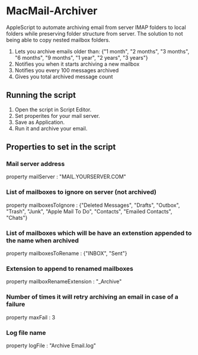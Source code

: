 # MacMail-Archiver
AppleScript to automate archiving email from server IMAP folders to local folders while preserving folder structure from server. The solution to not being able to copy nested mailbox folders.

1. Lets you archive emails older than: {"1 month", "2 months", "3 months", "6 months", "9 months", "1 year", "2 years", "3 years"}
2. Notifies you when it starts archiving a new mailbox
3. Notifies you every 100 messages archived
4. Gives you total archived message count

## Running the script
1. Open the script in Script Editor.
2. Set properites for your mail server.
3. Save as Application.
4. Run it and archive your email.

## Properties to set in the script
### Mail server address
property mailServer : "MAIL.YOURSERVER.COM"
### List of mailboxes to ignore on server (not archived)
property mailboxesToIgnore : {"Deleted Messages", "Drafts", "Outbox", "Trash", "Junk", "Apple Mail To Do", "Contacts", "Emailed Contacts", "Chats"}
### List of mailboxes which will be have an extenstion appended to the name when archived 
property mailboxesToRename : {"INBOX", "Sent"}
### Extension to append to renamed mailboxes
property mailboxRenameExtension : "_Archive"
### Number of times it will retry archiving an email in case of a failure
property maxFail : 3
### Log file name
property logFile : "Archive Email.log"

